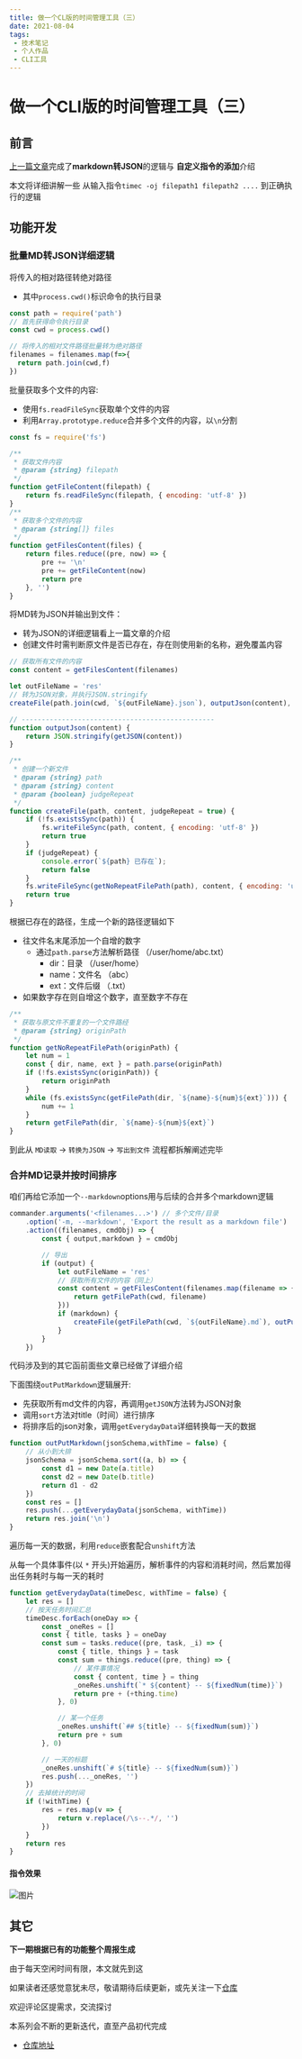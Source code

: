 ```yaml
---
title: 做一个CL版的时间管理工具（三）
date: 2021-08-04
tags:
 - 技术笔记
 - 个人作品
 - CLI工具
---
```

# 做一个CLI版的时间管理工具（三）

## 前言
[上一篇文章](./time-tools-2.md)完成了**markdown转JSON**的逻辑与 **自定义指令的添加**介绍

本文将详细讲解一些 从输入指令`timec -oj filepath1 filepath2 ....` 到正确执行的逻辑

## 功能开发
### 批量MD转JSON详细逻辑
将传入的相对路径转绝对路径
* 其中`process.cwd()`标识命令的执行目录
```js
const path = require('path')
// 首先获得命令执行目录
const cwd = process.cwd()

// 将传入的相对文件路径批量转为绝对路径
filenames = filenames.map(f=>{
  return path.join(cwd,f)
})
```

批量获取多个文件的内容:
* 使用`fs.readFileSync`获取单个文件的内容
* 利用`Array.prototype.reduce`合并多个文件的内容，以`\n`分割
```js
const fs = require('fs')

/**
 * 获取文件内容
 * @param {string} filepath 
 */
function getFileContent(filepath) {
    return fs.readFileSync(filepath, { encoding: 'utf-8' })
}
/**
 * 获取多个文件的内容
 * @param {string[]} files 
 */
function getFilesContent(files) {
    return files.reduce((pre, now) => {
        pre += '\n'
        pre += getFileContent(now)
        return pre
    }, '')
}
```
将MD转为JSON并输出到文件：
* 转为JSON的详细逻辑看上一篇文章的介绍
* 创建文件时需判断原文件是否已存在，存在则使用新的名称，避免覆盖内容

```js
// 获取所有文件的内容
const content = getFilesContent(filenames)

let outFileName = 'res'
// 转为JSON对象，并执行JSON.stringify
createFile(path.join(cwd, `${outFileName}.json`), outputJson(content), false)

// ------------------------------------------------
function outputJson(content) {
    return JSON.stringify(getJSON(content))
}

/**
 * 创建一个新文件
 * @param {string} path 
 * @param {string} content 
 * @param {boolean} judgeRepeat
 */
function createFile(path, content, judgeRepeat = true) {
    if (!fs.existsSync(path)) {
        fs.writeFileSync(path, content, { encoding: 'utf-8' })
        return true
    }
    if (judgeRepeat) {
        console.error(`${path} 已存在`);
        return false
    }
    fs.writeFileSync(getNoRepeatFilePath(path), content, { encoding: 'utf-8' })
    return true
}
```
根据已存在的路径，生成一个新的路径逻辑如下
* 往文件名末尾添加一个自增的数字
  * 通过`path.parse`方法解析路径 （/user/home/abc.txt）
    * dir：目录 （/user/home）
    * name：文件名 （abc）
    * ext：文件后缀 （.txt）
* 如果数字存在则自增这个数字，直至数字不存在

```js
/**
 * 获取与原文件不重复的一个文件路经
 * @param {string} originPath 
 */
function getNoRepeatFilePath(originPath) {
    let num = 1
    const { dir, name, ext } = path.parse(originPath)
    if (!fs.existsSync(originPath)) {
        return originPath
    }
    while (fs.existsSync(getFilePath(dir, `${name}-${num}${ext}`))) {
        num += 1
    }
    return getFilePath(dir, `${name}-${num}${ext}`)
}
```

到此从 `MD读取` -> `转换为JSON` -> `写出到文件` 流程都拆解阐述完毕

### 合并MD记录并按时间排序
咱们再给它添加一个`--markdown`options用与后续的合并多个markdown逻辑

```js
commander.arguments('<filenames...>') // 多个文件/目录
    .option('-m, --markdown', 'Export the result as a markdown file')
    .action((filenames, cmdObj) => {
        const { output,markdown } = cmdObj

        // 导出
        if (output) {
            let outFileName = 'res'
            // 获取所有文件的内容（同上）
            const content = getFilesContent(filenames.map(filename => {
                return getFilePath(cwd, filename)
            }))
            if (markdown) {
                createFile(getFilePath(cwd, `${outFileName}.md`), outPutMarkdown(getJSON(content),time), false)
            }
        }
    })
```
代码涉及到的其它函前面些文章已经做了详细介绍

下面围绕`outPutMarkdown`逻辑展开:
* 先获取所有md文件的内容，再调用`getJSON`方法转为JSON对象
* 调用`sort`方法对title（时间）进行排序
* 将排序后的json对象，调用`getEverydayData`详细转换每一天的数据

```js
function outPutMarkdown(jsonSchema,withTime = false) {
    // 从小到大排
    jsonSchema = jsonSchema.sort((a, b) => {
        const d1 = new Date(a.title)
        const d2 = new Date(b.title)
        return d1 - d2
    })
    const res = []
    res.push(...getEverydayData(jsonSchema, withTime))
    return res.join('\n')
}
```

遍历每一天的数据，利用`reduce`嵌套配合`unshift`方法

从每一个具体事件(以 `*` 开头)开始遍历，解析事件的内容和消耗时间，然后累加得出任务耗时与每一天的耗时
```js
function getEverydayData(timeDesc, withTime = false) {
    let res = []
    // 按天任务时间汇总
    timeDesc.forEach(oneDay => {
        const _oneRes = []
        const { title, tasks } = oneDay
        const sum = tasks.reduce((pre, task, _i) => {
            const { title, things } = task
            const sum = things.reduce((pre, thing) => {
                // 某件事情况
                const { content, time } = thing
                _oneRes.unshift(`* ${content} -- ${fixedNum(time)}`)
                return pre + (+thing.time)
            }, 0)

            // 某一个任务
            _oneRes.unshift(`## ${title} -- ${fixedNum(sum)}`)
            return pre + sum
        }, 0)

        // 一天的标题
        _oneRes.unshift(`# ${title} -- ${fixedNum(sum)}`)
        res.push(..._oneRes, '')
    })
    // 去掉统计的时间
    if (!withTime) {
        res = res.map(v => {
            return v.replace(/\s--.*/, '')
        })
    }
    return res
}
```

#### 指令效果

![图片](https://img.cdn.sugarat.top/mdImg/MTYyODA4ODA3Mzk5Mg==628088073992)

## 其它
**下一期根据已有的功能整个周报生成**

由于每天空闲时间有限，本文就先到这

如果读者还感觉意犹未尽，敬请期待后续更新，或先关注一下[仓库](https://github.com/ATQQ/time-control)

欢迎评论区提需求，交流探讨

本系列会不断的更新迭代，直至产品初代完成

* [仓库地址](https://github.com/ATQQ/time-control)

<comment/>
<tongji/>